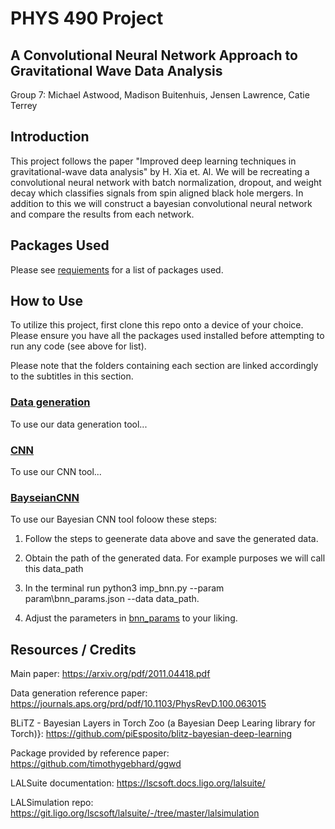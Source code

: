 # PHYS 490 Project #
## A Convolutional Neural Network Approach to Gravitational Wave Data Analysis ##
Group 7: Michael Astwood, Madison Buitenhuis, Jensen Lawrence, Catie Terrey

## Introduction ##

This project follows the paper  "Improved deep learning techniques in gravitational-wave data analysis" by H. Xia et. Al. We will be recreating a convolutional neural network with batch normalization, dropout, and weight decay which classifies signals from spin aligned black hole mergers. In addition to this we will construct a bayesian convolutional neural network and compare the results from each network. 

## Packages Used ##

Please see [requiements](https://github.com/jensen-lawrence/Phys490-Project/blob/main/package_requirements.txt) for a list of packages used.

## How to Use ##

To utilize this project, first clone this repo onto a device of your choice. Please ensure you have all the packages used installed before attempting to run any code (see above for list).

Please note that the folders containing each section are linked accordingly to the subtitles in this section.

### [Data generation](https://github.com/jensen-lawrence/Phys490-Project/tree/main/data_generation) ###

To use our data generation tool...

### [CNN](https://github.com/jensen-lawrence/Phys490-Project/tree/main/cnn_files) ###

To use our CNN tool...
### [BayseianCNN](https://github.com/jensen-lawrence/Phys490-Project/tree/main/bnn_files) ###

To use our Bayesian CNN tool foloow these steps:

1. Follow the steps to geenerate data above and save the generated data.

2. Obtain the path of the generated data. For example purposes we will call this data_path

3. In the terminal run python3 imp_bnn.py --param param\bnn_params.json --data data_path.

4. Adjust the parameters in [bnn_params](https://github.com/jensen-lawrence/Phys490-Project/blob/main/param/bnn_params.json) to your liking.

## Resources / Credits ##

Main paper: https://arxiv.org/pdf/2011.04418.pdf

Data generation reference paper: https://journals.aps.org/prd/pdf/10.1103/PhysRevD.100.063015

BLiTZ - Bayesian Layers in Torch Zoo (a Bayesian Deep Learing library for Torch)}: https://github.com/piEsposito/blitz-bayesian-deep-learning 

Package provided by reference paper: https://github.com/timothygebhard/ggwd

LALSuite documentation: https://lscsoft.docs.ligo.org/lalsuite/

LALSimulation repo: https://git.ligo.org/lscsoft/lalsuite/-/tree/master/lalsimulation
